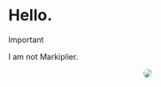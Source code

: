 # Hello.
> [!IMPORTANT]
> I am not Markiplier.

<p align="center">
<img src="https://avatars.githubusercontent.com/u/125227430"></img>
</p>

<style>
  img {
    border-radius: 50px;
  }
</style>
